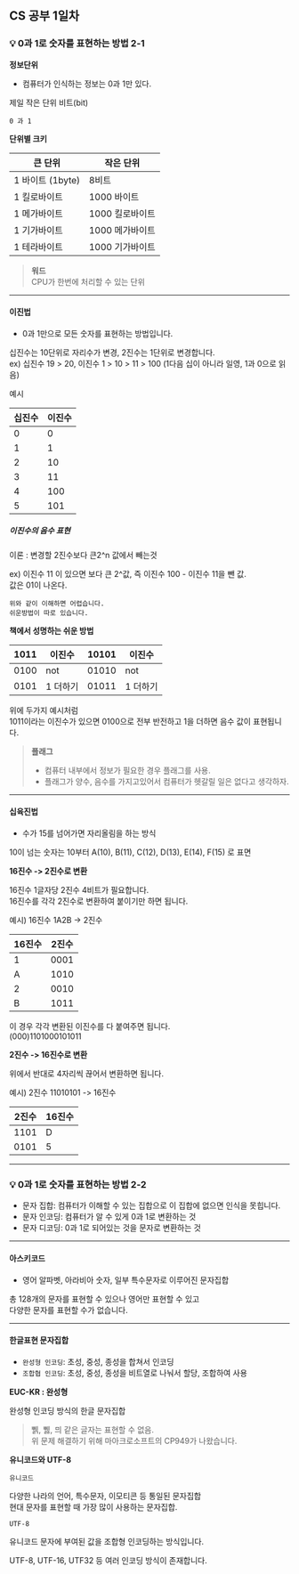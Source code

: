 ## CS 공부 1일차

### 💡 0과 1로 숫자를 표현하는 방법 2-1

**정보단위**

- 컴퓨터가 인식하는 정보는 0과 1만 있다.

제일 작은 단위 비트(bit)
```
0 과 1 
```

**단위별 크키**

| 큰 단위          | 작은 단위      |
|---------------|------------|
| 1 바이트 (1byte) | 8비트        |
| 1 킬로바이트       | 1000 바이트   |
| 1 메가바이트       | 1000 킬로바이트 |
| 1 기가바이트       | 1000 메가바이트 |
| 1 테라바이트       | 1000 기가바이트 |

>**워드**\
> CPU가 한번에 처리할 수 있는 단위
---------------------------
#### 이진법

- 0과 1만으로 모든 숫자를 표현하는 방법입니다.

십진수는 10단위로 자리수가 변경, 2진수는 1단위로 변경합니다.\
ex) 십진수 19 > 20, 이진수 1 > 10 > 11 > 100 (1다음 십이 아니라 일영, 1과 0으로 읽음)

예시

| 십진수 | 이진수 |
|--------|--------|
| 0      | 0      |
| 1      | 1      |
| 2      | 10     |
| 3      | 11     |
| 4      | 100    |
| 5      | 101    |


##### 이진수의 음수 표현

이론 : 변경할 2진수보다 큰2^n 값에서 빼는것

ex) 이진수 11 이 있으면 보다 큰 2^값, 즉 이진수 100 - 이진수 11을 뺀 값.\
값은 01이 나온다.

```
위와 같이 이해하면 어렵습니다.
쉬운방법이 따로 있습니다.
```

**책에서 성명하는 쉬운 방법**

| 1011 | 이진수   | 10101 | 이진수   |
|------|-------|-------|-------|
| 0100 | not   | 01010 | not   |
| 0101 | 1 더하기 | 01011 | 1 더하기 |

위에 두가지 예시처럼\
1011이라는 이진수가 있으면 0100으로 전부 반전하고 1을 더하면 음수 값이 표현됩니다.

>**플래그**
> - 컴퓨터 내부에서 정보가 필요한 경우 플래그를 사용. 
> - 플래그가 양수, 음수를 가지고있어서 컴퓨터가 헷갈릴 일은 없다고 생각하자.
>

-------------------

#### 십육진법

- 수가 15를 넘어가면 자리올림을 하는 방식

10이 넘는 숫자는 10부터 A(10), B(11), C(12), D(13), E(14), F(15) 로 표면

**16진수 -> 2진수로 변환**

16진수 1글자당 2진수 4비트가 필요합니다.\
16진수를 각각 2진수로 변환하여 붙이기만 하면 됩니다.

예시) 16진수 1A2B -> 2진수

| 16진수 | 2진수  |
|------|------|
| 1    | 0001 |
| A    | 1010 |
| 2    | 0010 |
| B    | 1011 |

이 경우 각각 변환된 이진수를 다 붙여주면 됩니다.\
(000)1101000101011 

**2진수 -> 16진수로 변환**

위에서 반대로 4자리씩 끊어서 변환하면 됩니다.

예시) 2진수 11010101 ->  16진수


| 2진수  | 16진수 |
|------|------|
| 1101 | D    |
| 0101   | 5    |

---------------------

### 💡 0과 1로 숫자를 표현하는 방법 2-2

- 문자 집합: 컴퓨터가 이해할 수 있는 집합으로 이 집합에 없으면 인식을 못힙니다.
- 문자 인코딩: 컴퓨터가 알 수 있게 0과 1로 변환하는 것
- 문자 디코딩: 0과 1로 되어있는 것을 문자로 변환하는 것

--------------------

#### 아스키코드

- 영어 알파벳, 아라비아 숫자, 일부 특수문자로 이루어진 문자집합

총 128개의 문자를 표현할 수 있으나 영어만 표현할 수 있고\
다양한 문자를 표현할 수가 없습니다.

---------------------

#### 한글표현 문자집합

- `완성형 인코딩`: 초성, 중성, 종성을 합쳐서 인코딩
- `조합협 인코딩`: 초성, 중성, 종성을 비트열로 나눠서 할당, 조합하여 사용

**EUC-KR : 완성형**

완성형 인코딩 방식의 한글 문자집합

> 쀍, 쀓, 믜 같은 글자는 표현할 수 없음.\
> 위 문제 해결하기 위해 마아크로소프트의 CP949가 나왔습니다.

**유니코드와 UTF-8**

`유니코드` 

다양한 나라의 언어, 특수문자, 이모티콘 등 통일된 문자집합\
현대 문자를 표현할 때 가장 많이 사용하는 문자집합.

`UTF-8` 

유니코드 문자에 부여된 값을 조합형 인코딩하는 방식입니다.

UTF-8, UTF-16, UTF32 등 여러 인코딩 방식이 존재합니다.
